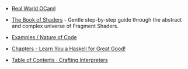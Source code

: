 - [Real World OCaml](https://dev.realworldocaml.org/index.html)

- [The Book of Shaders](https://thebookofshaders.com/) - Gentle step-by-step guide through the abstract and complex universe of Fragment Shaders.
- [Examples / Nature of Code](https://natureofcode.com/)
- [Chapters - Learn You a Haskell for Great Good!](https://learnyouahaskell.com/chapters)
- [Table of Contents · Crafting Interpreters](https://craftinginterpreters.com/contents.html)